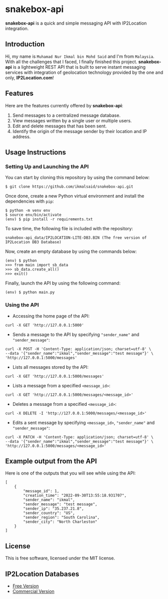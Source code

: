 # snakebox-api
**snakebox-api** is a quick and simple messaging API with IP2Location integration.

## Introduction
Hi, my name is `Muhamad Nur Ikmal bin Mohd Said` and I'm from `Malaysia`. With all the challenges that I faced, I finally finished this project.
**snakebox-api** is a lightweight REST API that is built to serve instant messaging services with integration of geolocation technology
provided by the one and only, **IP2Location.com**!

## Features
Here are the features currently offered by **snakebox-api**:
1. Send messages to a centralized message database.
2. View messages written by a single user or multiple users.
3. Edit and delete messages that has been sent.
4. Identify the origin of the message sender by their location and IP address.

## Usage Instructions
### Setting Up and Launching the API
You can start by cloning this repository by using the command below:
```
$ git clone https://github.com/ikmalsaid/snakebox-api.git
```
Once done, create a new Python virtual environment and install the dependencies with `pip`:
```
$ python -m venv env
$ source env/bin/activate
(env) $ pip install -r requirements.txt
```
To save time, the following file is included with the repository:
```
snakebox-api_data/IP2LOCATION-LITE-DB3.BIN (The free version of IP2Location DB3 Database)
```
Now, create an empty database by using the commands below:
```
(env) $ python
>>> from main import sb_data
>>> sb_data.create_all()
>>> exit()
```
Finally, launch the API by using the following command:
```
(env) $ python main.py
```

### Using the API
* Accessing the home page of the API:
```
curl -X GET 'http://127.0.0.1:5000'
```
* Sends a message to the API by specifying `"sender_name"` and `"sender_message"`:
```
curl -X POST -H 'Content-Type: application/json; charset=utf-8' \
--data '{"sender_name":"ikmal","sender_message":"test message"}' \
'http://127.0.0.1:5000/messages'
```
* Lists all messages stored by the API:
```
curl -X GET 'http://127.0.0.1:5000/messages'
```
* Lists a message from a specified `<message_id>`:
```
curl -X GET 'http://127.0.0.1:5000/messages/<message_id>'
```
* Deletes a message from a specified `<message_id>`:
```
curl -X DELETE -I 'http://127.0.0.1:5000/messages/<message_id>'
```
* Edits a sent message by specifying `<message_id>`, `"sender_name"` and `"sender_message"`:
```
curl -X PATCH -H 'Content-Type: application/json; charset=utf-8' \
--data '{"sender_name":"ikmal","sender_message":"test message"}' \
'http://127.0.0.1:5000/messages/<message_id>'
```

## Example output from the API
Here is one of the outputs that you will see while using the API:
```
[
    {
        "message_id": 1,
        "creation_time": "2022-09-30T13:55:18.931707",
        "sender_name": "ikmal",
        "sender_message": "test message",
        "sender_ip": "35.237.21.8",
        "sender_country": "US",
        "sender_region": "South Carolina",
        "sender_city": "North Charleston"
    }
]
```

## License
This is free software, licensed under the MIT license.

## IP2Location Databases
- [Free Version](https://lite.ip2location.com/)
- [Commercial Version](https://ip2location.com/database/ip2location)
